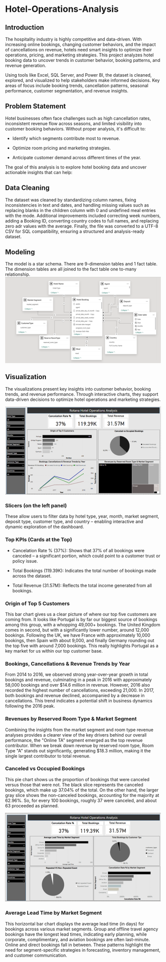 # Hotel-Operations-Analysis

## Introduction 
The hospitality industry is highly competitive and data-driven. With increasing online bookings, changing customer behaviors, and the impact of cancellations on revenue, hotels need smart insights to optimize their operations, pricing, and marketing strategies. This project analyzes hotel booking data to uncover trends in customer behavior, booking patterns, and revenue generation.

Using tools like Excel, SQL Server, and Power BI, the dataset is cleaned, explored, and visualized to help stakeholders make informed decisions. Key areas of focus include booking trends, cancellation patterns, seasonal performance, customer segmentation, and revenue insights.

## Problem Statement
Hotel businesses often face challenges such as high cancellation rates, inconsistent revenue flow across seasons, and limited visibility into customer booking behaviors. Without proper analysis, it's difficult to:

- Identify which segments contribute most to revenue.

- Optimize room pricing and marketing strategies.

- Anticipate customer demand across different times of the year.
  
The goal of this analysis is to explore hotel booking data and uncover actionable insights that can help:

## Data Cleaning 
The dataset was cleaned by standardizing column names, fixing inconsistencies in text and dates, and handling missing values such as replacing blanks in the children column with 0 and undefined meal entries with the mode. Additional improvements included correcting week numbers, adding a Booking ID, converting country codes to full names, and replacing zero adr values with the average. Finally, the file was converted to a UTF-8 CSV for SQL compatibility, ensuring a structured and analysis-ready dataset.

## Modeling 
The model is a star schema.
There are 9-dimension tables and 1 fact table. The dimension tables are all joined to the fact table one 
to-many relationship.
![](model.png)

## Visualization
The visualizations present key insights into customer behavior, booking trends, and revenue performance. Through interactive charts, they support data-driven decisions to optimize hotel operations and marketing strategies.

![](Firstvis2.png)  
### Slicers (on the left panel)
These allow users to filter data by hotel type, year, month, market segment, deposit type, customer type, and country – enabling interactive and dynamic exploration of the dashboard.

### Top KPIs (Cards at the Top)
- Cancelation Rate % (37%):
Shows that 37% of all bookings were canceled – a significant portion, which could point to a customer trust or policy issue.

- Total Bookings (119.39K):
  Indicates the total number of bookings made across the dataset.

- Total Revenue (31.57M):
Reflects the total income generated from all bookings.

### Origin of Top 5 Customers
This bar chart gives us a clear picture of where our top five customers are coming from. It looks like Portugal is by far our biggest source of bookings among this group, with a whopping 49,000+ bookings. The United Kingdom comes in second, but with a significantly lower number, around 12,000 bookings. Following the UK, we have France with approximately 10,000 bookings, then Spain with about 9,000, and finally Germany rounding out the top five with around 7,000 bookings. This really highlights Portugal as a key market for us within our top customer base.

### Bookings, Cancellations & Revenue Trends by Year
From 2014 to 2016, we observed strong year-over-year growth in total bookings and revenue, culminating in a peak in 2016 with approximately 58,000 bookings and over $14.6 million in revenue. However, 2016 also recorded the highest number of cancellations, exceeding 21,000. In 2017, both bookings and revenue declined, accompanied by a decrease in cancellations. This trend indicates a potential shift in business dynamics following the 2016 peak.

### Revenues by Reserved Room Type & Market Segment

Combining the insights from the market segment and room type revenue analyses provides a clearer view of the key drivers behind our overall performance, the "Online TA" segment emerged as the top revenue contributor. When we break down revenue by reserved room type, Room Type "A" stands out significantly, generating $18.3 million, making it the single largest contributor to total revenue.

### Canceled vs Occupied Bookings 
This pie chart shows us the proportion of bookings that were canceled versus those that were not. The black slice represents the canceled bookings, which make up 37.04% of the total. On the other hand, the larger gray slice shows the non-canceled bookings, accounting for the majority at 62.96%. So, for every 100 bookings, roughly 37 were canceled, and about 63 proceeded as planned.

![](secondvis2.png)

### Average Lead Time by Market Segment
This horizontal bar chart displays the average lead time (in days) for bookings across various market segments. Group and offline travel agency bookings have the longest lead times, indicating early planning, while corporate, complimentary, and aviation bookings are often last-minute. Online and direct bookings fall in between. These patterns highlight the need for segment-specific strategies in forecasting, inventory management, and customer communication.





